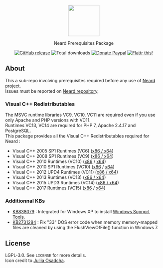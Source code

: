<p align="center"><a href="http://neard.io" target="_blank"><img width="100" src="http://neard.io/img/logo-prereq.png"></a></p>
<p align="center">Neard Prerequisites Package</p>

<p align="center">
  <a href="https://github.com/neard/prerequisites/releases/latest"><img src="https://img.shields.io/github/release/neard/prerequisites.svg?style=flat-square" alt="GitHub release"></a>
  <img src="https://img.shields.io/github/downloads/neard/prerequisites/total.svg?style=flat-square" alt="Total downloads">
  <a href="https://www.paypal.com/cgi-bin/webscr?cmd=_s-xclick&hosted_button_id=6EALX9NDSRBAJ"><img src="https://img.shields.io/badge/donate-paypal-blue.svg?style=flat-square" alt="Donate Paypal"></a>
  <a href="https://flattr.com/submit/auto?user_id=crazymax&url=http://neard.io"><img src="https://img.shields.io/badge/flattr-this-green.svg?style=flat-square" alt="Flattr this!"></a>
</p>

## About

This a sub-repo involving prerequisites required before any use of [Neard project](https://github.com/neard/neard).<br />
Issues must be reported on [Neard repository](https://github.com/neard/neard/issues).

### Visual C++ Redistributables

The MSVC runtime libraries VC9, VC10, VC11 are required even if you use only Apache and PHP versions with VC11.<br />
Runtimes VC13, VC14 are required for PHP 7, Apache 2.4.17 and PostgreSQL.<br />
This package provides all the Visual C++ Redistributables required for Neard :

* Visual C++ 2005 SP1 Runtimes (VC6) ([x86 / x64](https://www.microsoft.com/en-US/download/details.aspx?id=26347))
* Visual C++ 2008 SP1 Runtimes (VC9) ([x86 / x64](https://www.microsoft.com/en-US/download/details.aspx?id=26368))
* Visual C++ 2010 Runtimes (VC10) ([x86](https://www.microsoft.com/en-US/download/details.aspx?id=5555) / [x64](https://www.microsoft.com/en-US/download/details.aspx?id=14632))
* Visual C++ 2010 SP1 Runtimes (VC10) ([x86](http://www.microsoft.com/en-US/download/details.aspx?id=8328) / [x64](https://www.microsoft.com/en-US/download/details.aspx?id=13523))
* Visual C++ 2012 UPD4 Runtimes (VC11) ([x86 / x64](http://www.microsoft.com/en-US/download/details.aspx?id=30679))
* Visual C++ 2013 Runtimes (VC13) ([x86 / x64](https://www.microsoft.com/en-US/download/details.aspx?id=40784))
* Visual C++ 2015 UPD3 Runtimes (VC14) ([x86 / x64](https://www.microsoft.com/en-US/download/details.aspx?id=53587))
* Visual C++ 2017 Runtimes (VC15) ([x86](https://go.microsoft.com/fwlink/?LinkId=746571) / [x64](https://go.microsoft.com/fwlink/?LinkId=746572))

### Additionnal KBs

* [KB838079](http://support.microsoft.com/kb/838079) : Integrated for Windows XP to install [Windows Support Tools](http://www.microsoft.com/en-us/download/details.aspx?id=18546).
* [KB2731284](http://support.microsoft.com/kb/2731284) : Fix "33" DOS error code when memory memory-mapped files are cleaned by using the FlushViewOfFile() function in Windows 7.

## License

LGPL-3.0. See `LICENSE` for more details.<br />
Icon credit to [Juliia Osadcha](https://www.iconfinder.com/iconsets/web-ui-3).